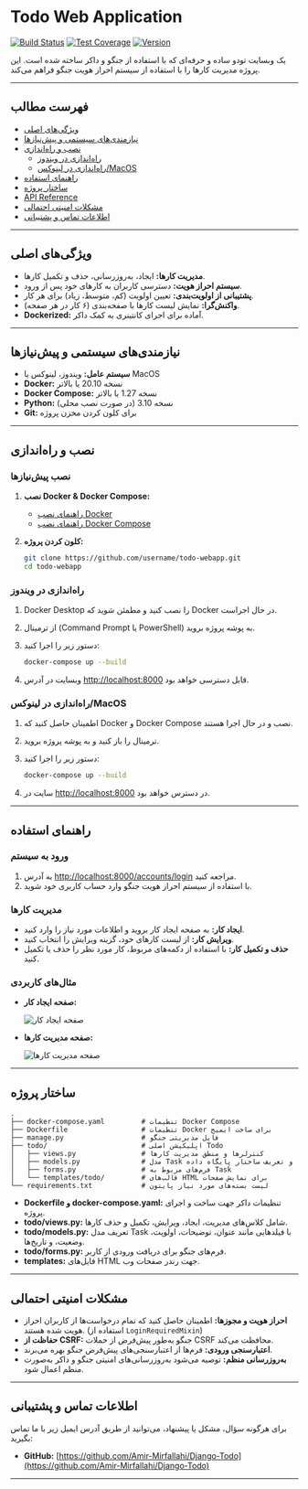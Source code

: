 # Todo Web Application

[![Build Status](https://img.shields.io/badge/build-passing-brightgreen)](https://example.com/build-status)
[![Test Coverage](https://img.shields.io/badge/coverage-95%25-brightgreen)](https://example.com/test-coverage)
[![Version](https://img.shields.io/badge/version-1.0.0-blue)](https://example.com/releases)

یک وبسایت تودو ساده و حرفه‌ای که با استفاده از جنگو و داکر ساخته شده است. این پروژه مدیریت کارها را با استفاده از سیستم احراز هویت جنگو فراهم می‌کند.

---

## فهرست مطالب

- [ویژگی‌های اصلی](#ویژگی‌های-اصلی)
- [نیازمندی‌های سیستمی و پیش‌نیازها](#نیازمندی‌های-سیستمی-و-پیش‌نیازها)
- [نصب و راه‌اندازی](#نصب-و-راه‌اندازی)
  - [راه‌اندازی در ویندوز](#راه‌اندازی-در-ویندوز)
  - [راه‌اندازی در لینوکس/MacOS](#راه‌اندازی-در-لینوکسmacos)
- [راهنمای استفاده](#راهنمای-استفاده)
- [ساختار پروژه](#ساختار-پروژه)
- [API Reference](#api-reference)
- [مشکلات امنیتی احتمالی](#مشکلات-امنیتی-احتمالی)
- [اطلاعات تماس و پشتیبانی](#اطلاعات-تماس-و-پشتیبانی)

---

## ویژگی‌های اصلی

- **مدیریت کارها:** ایجاد، به‌روزرسانی، حذف و تکمیل کارها.
- **سیستم احراز هویت:** دسترسی کاربران به کارهای خود پس از ورود.
- **پشتیبانی از اولویت‌بندی:** تعیین اولویت (کم، متوسط، زیاد) برای هر کار.
- **واکنش‌گرا:** نمایش لیست کارها با صفحه‌بندی (۶ کار در هر صفحه).
- **Dockerized:** آماده برای اجرای کانتینری به کمک داکر.

---

## نیازمندی‌های سیستمی و پیش‌نیازها

- **سیستم عامل:** ویندوز، لینوکس یا MacOS
- **Docker:** نسخه 20.10 یا بالاتر
- **Docker Compose:** نسخه 1.27 یا بالاتر
- **Python:** (در صورت نصب محلی) نسخه 3.10
- **Git:** برای کلون کردن مخزن پروژه

---

## نصب و راه‌اندازی

### نصب پیش‌نیازها

1. **نصب Docker & Docker Compose:**

   - [راهنمای نصب Docker](https://docs.docker.com/get-docker/)
   - [راهنمای نصب Docker Compose](https://docs.docker.com/compose/install/)

2. **کلون کردن پروژه:**

   ```bash
   git clone https://github.com/username/todo-webapp.git
   cd todo-webapp
   ```

### راه‌اندازی در ویندوز

1. Docker Desktop را نصب کنید و مطمئن شوید که Docker در حال اجراست.
2. از ترمینال (Command Prompt یا PowerShell) به پوشه پروژه بروید.
3. دستور زیر را اجرا کنید:

   ```bash
   docker-compose up --build
   ```

4. وبسایت در آدرس [http://localhost:8000](http://localhost:8000) قابل دسترسی خواهد بود.

### راه‌اندازی در لینوکس/MacOS

1. اطمینان حاصل کنید که Docker و Docker Compose نصب و در حال اجرا هستند.
2. ترمینال را باز کنید و به پوشه پروژه بروید.
3. دستور زیر را اجرا کنید:

   ```bash
   docker-compose up --build
   ```

4. سایت در [http://localhost:8000](http://localhost:8000) در دسترس خواهد بود.

---

## راهنمای استفاده

### ورود به سیستم

1. به آدرس [http://localhost:8000/accounts/login](http://localhost:8000/accounts/login) مراجعه کنید.
2. با استفاده از سیستم احراز هویت جنگو وارد حساب کاربری خود شوید.

### مدیریت کارها

- **ایجاد کار:** به صفحه ایجاد کار بروید و اطلاعات مورد نیاز را وارد کنید.
- **ویرایش کار:** از لیست کارهای خود، گزینه ویرایش را انتخاب کنید.
- **حذف و تکمیل کار:** با استفاده از دکمه‌های مربوط، کار مورد نظر را حذف یا تکمیل کنید.

### مثال‌های کاربردی

- **صفحه ایجاد کار:**

  ![صفحه ایجاد کار](https://via.placeholder.com/800x400.png?text=Task+Creation+Screen)

- **صفحه مدیریت کارها:**

  ![صفحه مدیریت کارها](https://via.placeholder.com/800x400.png?text=Task+Management+Screen)

---

## ساختار پروژه

```plaintext
.
├── docker-compose.yaml         # تنظیمات Docker Compose
├── Dockerfile                  # تنظیمات Docker برای ساخت ایمیج
├── manage.py                   # فایل مدیریتی جنگو
├── todo/                       # اپلیکیشن اصلی Todo
│   ├── views.py                # کنترلرها و منطق مدیریت کارها
│   ├── models.py               # مدل Task و تعریف ساختار پایگاه داده
│   ├── forms.py                # فرم‌های مربوط به Task
│   └── templates/todo/         # قالب‌های HTML برای نمایش صفحات
└── requirements.txt            # لیست بسته‌های مورد نیاز پایتون
```

- **Dockerfile و docker-compose.yaml:** تنظیمات داکر جهت ساخت و اجرای پروژه.
- **todo/views.py:** شامل کلاس‌های مدیریت، ایجاد، ویرایش، تکمیل و حذف کارها.
- **todo/models.py:** تعریف مدل Task با فیلدهایی مانند عنوان، توضیحات، اولویت، وضعیت، و تاریخ‌ها.
- **todo/forms.py:** فرم‌های جنگو برای دریافت ورودی از کاربر.
- **templates:** فایل‌های HTML جهت رندر صفحات وب.

---

## مشکلات امنیتی احتمالی

- **احراز هویت و مجوزها:** اطمینان حاصل کنید که تمام درخواست‌ها از کاربران احراز هویت شده هستند. (استفاده از `LoginRequiredMixin`)
- **حفاظت از CSRF:** جنگو به‌طور پیش‌فرض از حملات CSRF محافظت می‌کند.
- **اعتبارسنجی ورودی:** فرم‌ها از اعتبارسنجی‌های پیش‌فرض جنگو بهره می‌برند.
- **به‌روزرسانی منظم:** توصیه می‌شود به‌روزرسانی‌های امنیتی جنگو و داکر به‌صورت منظم اعمال شود.

---

## اطلاعات تماس و پشتیبانی

برای هرگونه سؤال، مشکل یا پیشنهاد، می‌توانید از طریق آدرس ایمیل زیر با ما تماس بگیرید:

- **GitHub:** [https://github.com/Amir-Mirfallahi/Django-Todo](https://github.com/Amir-Mirfallahi/Django-Todo)

---
